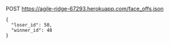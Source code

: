 POST https://agile-ridge-67293.herokuapp.com/face_offs.json
```
{
  "loser_id": 50,
  "winner_id": 48
}
```
